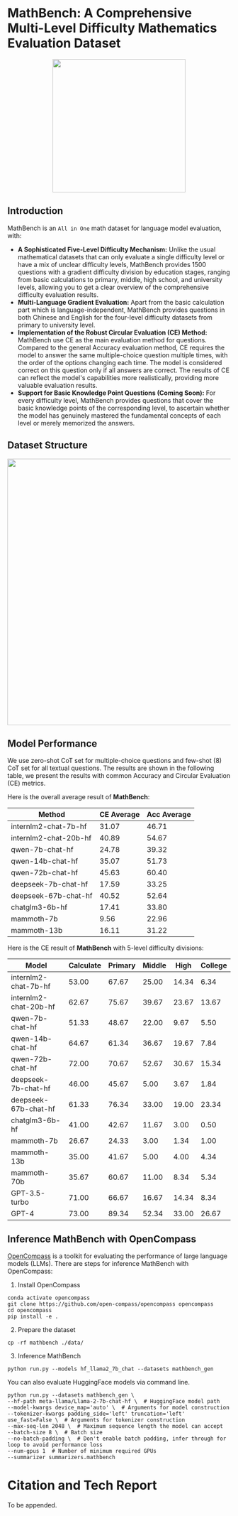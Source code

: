 # MathBench: A Comprehensive Multi-Level Difficulty Mathematics Evaluation Dataset

<div align="center">

<!-- <img src="https://github.com/InternLM/InternLM-Math/assets/28834990/d953900e-a092-4df4-bfb6-9a63ecbaef6a" width="200"/> -->
<img src="https://github.com/open-compass/opencompass/assets/28834990/c285f051-f6cb-4425-8045-863bb94095ed" width="300">
  <div> </div>
  <div align="center">
    <!-- <b><font size="3">MathBench</font></b> -->
    <sup>
      </a>
    </sup>
    <div> </div>
  </div>
</div>

## Introduction
MathBench is an `All in One` math dataset for language model evaluation, with: 
- **A Sophisticated Five-Level Difficulty Mechanism:** Unlike the usual mathematical datasets that can only evaluate a single difficulty level or have a mix of unclear difficulty levels, MathBench provides 1500 questions with a gradient difficulty division by education stages, ranging from basic calculations to primary, middle, high school, and university levels, allowing you to get a clear overview of the comprehensive difficulty evaluation results.
- **Multi-Language Gradient Evaluation:** Apart from the basic calculation part which is language-independent, MathBench provides questions in both Chinese and English for the four-level difficulty datasets from primary to university level.
- **Implementation of the Robust Circular Evaluation (CE) Method:** MathBench use CE as the main evaluation method for questions. Compared to the general Accuracy evaluation method, CE requires the model to answer the same multiple-choice question multiple times, with the order of the options changing each time. The model is considered correct on this question only if all answers are correct. The results of CE can reflect the model's capabilities more realistically, providing more valuable evaluation results.
- **Support for Basic Knowledge Point Questions (Coming Soon):** For every difficulty level, MathBench provides questions that cover the basic knowledge points of the corresponding level, to ascertain whether the model has genuinely mastered the fundamental concepts of each level or merely memorized the answers.

<!-- CE utilizes a circular evaluation mechanism to mitigate the model's biased tendencies, such as consistently favoring option A or yielding entirely different results across multiple responses. During the evaluation of a multiple-choice question, CE performs several assessments. After each question-answer interaction, the order of the options is rearranged through a "circular" mechanism (for instance, ABCD becomes BCDA). A question is only deemed correct if all responses across these evaluations are accurate. Within MathBench, we employ CE-4, meaning each question undergoes four rounds of evaluation. -->


## Dataset Structure
<div align="center">
 <img src="https://github.com/InternLM/InternLM-Math/assets/28834990/a5cc2887-5107-4f5a-b04b-48adf7be8349
" width="600"/>
</div>



## Model Performance
We use zero-shot CoT set for multiple-choice questions and few-shot (8) CoT set for all textual questions. The results are shown in the following table, we present the results with common Accuracy and Circular Evaluation (CE) metrics. 

Here is the overall average result of **MathBench**:


| Method                 | CE Average | Acc Average |
|------------------------|------------|-------------|
| internlm2-chat-7b-hf   | 31.07      | 46.71       |
| internlm2-chat-20b-hf  | 40.89      | 54.67       |
| qwen-7b-chat-hf        | 24.78      | 39.32       |
| qwen-14b-chat-hf       | 35.07      | 51.73       |
| qwen-72b-chat-hf       | 45.63      | 60.40       |
| deepseek-7b-chat-hf    | 17.59      | 33.25       |
| deepseek-67b-chat-hf   | 40.52      | 52.64       |
| chatglm3-6b-hf         | 17.41      | 33.80       |
| mammoth-7b             | 9.56       | 22.96       |
| mammoth-13b            | 16.11      | 31.22       |


Here is the CE result of **MathBench** with 5-level difficulty divisions:

| Model                  | Calculate | Primary | Middle | High   | College |
|------------------------|-----------|---------|--------|--------|---------|
| internlm2-chat-7b-hf   | 53.00     | 67.67   | 25.00  | 14.34  | 6.34    |
| internlm2-chat-20b-hf  | 62.67     | 75.67   | 39.67  | 23.67  | 13.67   |
| qwen-7b-chat-hf        | 51.33     | 48.67   | 22.00  | 9.67   | 5.50    |
| qwen-14b-chat-hf       | 64.67     | 61.34   | 36.67  | 19.67  | 7.84    |
| qwen-72b-chat-hf       | 72.00     | 70.67   | 52.67  | 30.67  | 15.34   |
| deepseek-7b-chat-hf    | 46.00     | 45.67   | 5.00   | 3.67   | 1.84    |
| deepseek-67b-chat-hf   | 61.33     | 76.34   | 33.00  | 19.00  | 23.34   |
| chatglm3-6b-hf         | 41.00     | 42.67   | 11.67  | 3.00   | 0.50    |
| mammoth-7b             | 26.67     | 24.33   | 3.00   | 1.34   | 1.00    |
| mammoth-13b            | 35.00     | 41.67   | 5.00   | 4.00   | 4.34    |
| mammoth-70b            | 35.67     | 60.67   | 11.00  | 8.34   | 5.34    |
| GPT-3.5-turbo          | 71.00     | 66.67   | 16.67  | 14.34  | 8.34    |
| GPT-4                  | 73.00     | 89.34   | 52.34  | 33.00  | 26.67   |

<!-- <div align="center">
<img src="https://github.com/InternLM/InternLM-Math/assets/28834990/1026cd1a-199f-43ea-bb0d-4aa3fce53442" width="600">
</div> -->



## Inference MathBench with OpenCompass
[OpenCompass](https://github.com/open-compass/opencompass) is a toolkit for evaluating the performance of large language models (LLMs). There are steps for inference MathBench with OpenCompass:
1. Install OpenCompass
```conda create --name opencompass python=3.10 pytorch torchvision pytorch-cuda -c nvidia -c pytorch -y
conda activate opencompass
git clone https://github.com/open-compass/opencompass opencompass
cd opencompass
pip install -e .
```
2. Prepare the dataset
```# Download dataset from release file and copy to data/ folder
cp -rf mathbench ./data/ 
```
3. Inference MathBench
```# Inference MathBench with hf_llama2_7b_chat model
python run.py --models hf_llama2_7b_chat --datasets mathbench_gen
```
You can also evaluate HuggingFace models via command line. 
```
python run.py --datasets mathbench_gen \
--hf-path meta-llama/Llama-2-7b-chat-hf \  # HuggingFace model path
--model-kwargs device_map='auto' \  # Arguments for model construction
--tokenizer-kwargs padding_side='left' truncation='left' use_fast=False \  # Arguments for tokenizer construction
--max-seq-len 2048 \  # Maximum sequence length the model can accept
--batch-size 8 \  # Batch size
--no-batch-padding \  # Don't enable batch padding, infer through for loop to avoid performance loss
--num-gpus 1  # Number of minimum required GPUs
--summarizer summarizers.mathbench
```


# Citation and Tech Report
To be appended.